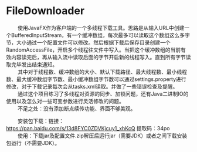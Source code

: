 # FileDownloader
 &nbsp;&nbsp;&nbsp;&nbsp;&nbsp;&nbsp;&nbsp;&nbsp;使用JavaFX作为客户端的一个多线程下载工具。思路是从输入URL中创建一个BufferedInputStream，有一个缓冲数组，每次最多可以读取这个数组这么多字节，大小通过一个配置文件可以修改。然后根据下载后保存目录创建一个RandomAccessFile，开启多个线程往文件中写入。当把这个缓冲数组的当前有效内容读完后，再从输入流中读取后面的字节开启新的线程写入。直到所有字节读取完毕发出结束通知。<br/>
 &nbsp;&nbsp;&nbsp;&nbsp;&nbsp;&nbsp;&nbsp;&nbsp;其中对于线程数、缓冲数组的大小、默认下载路径、最大线程数、最小线程数、最大缓冲数组字节数、最小缓冲数组字节数可以通过settings.property进行修改，对于下载记录每次会从tasks.xml读取。并做了一些错误检查及提醒。<br/>
 &nbsp;&nbsp;&nbsp;&nbsp;&nbsp;&nbsp;&nbsp;&nbsp;通过这个项目练习了多线程对资源的同步、加锁问题，还有Java二进制IO的使用以及怎么对一些可变参数进行灵活修改的问题。<br/>
&nbsp;&nbsp;&nbsp;&nbsp;&nbsp;&nbsp;&nbsp;&nbsp;不足之处：没有添加断点续传功能、界面不够美观。

&nbsp;&nbsp;&nbsp;&nbsp;&nbsp;&nbsp;&nbsp;&nbsp;安装包下载：链接：https://pan.baidu.com/s/13d8FYC0ZDVKjcuy1_xhKcQ 提取码：34po <br/>
&nbsp;&nbsp;&nbsp;&nbsp;&nbsp;&nbsp;&nbsp;&nbsp;使用：下载jar及配置文件.zip解压后运行jar（需要JDK）或者之间下载安装包运行（不需要JDK）。

